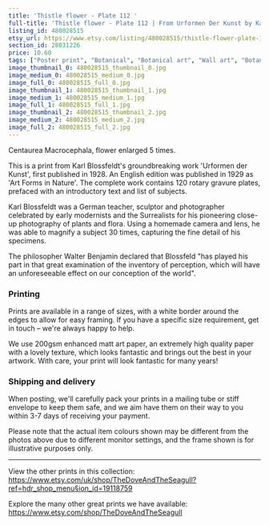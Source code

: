 ```yaml
---
title: 'Thistle flower - Plate 112 '
full-title: 'Thistle flower - Plate 112 | From Urformen Der Kunst by Karl Blossfeldt | Vintage botanical photographic print'
listing_id: 480028515
etsy_url: https://www.etsy.com/listing/480028515/thistle-flower-plate-112-from-urformen?utm_source=site&utm_medium=api&utm_campaign=api
section_id: 28031226
price: 10.60
tags: ["Poster print", "Botanical", "Botanical art", "Wall art", "Botanical poster", "Photograph", "Vintage", "Black and white", "Sepia", "Minimal", "Fern", "High quality print", "Urformen der Kunst"]
image_thumbnail_0: 480028515_thumbnail_0.jpg
image_medium_0: 480028515_medium_0.jpg
image_full_0: 480028515_full_0.jpg
image_thumbnail_1: 480028515_thumbnail_1.jpg
image_medium_1: 480028515_medium_1.jpg
image_full_1: 480028515_full_1.jpg
image_thumbnail_2: 480028515_thumbnail_2.jpg
image_medium_2: 480028515_medium_2.jpg
image_full_2: 480028515_full_2.jpg
---
```

Centaurea Macrocephala, flower enlarged 5 times.

This is a print from Karl Blossfeldt&#39;s groundbreaking work &#39;Urformen der Kunst&#39;, first published in 1928. An English edition was published in 1929 as &#39;Art Forms in Nature&#39;. The complete work contains 120 rotary gravure plates, prefaced with an introductory text and list of subjects.

Karl Blossfeldt was a German teacher, sculptor and photographer celebrated by early modernists and the Surrealists for his pioneering close-up photography of plants and flora. Using a homemade camera and lens, he was able to magnify a subject 30 times, capturing the fine detail of his specimens.

The philosopher Walter Benjamin declared that Blossfeld &quot;has played his part in that great examination of the inventory of perception, which will have an unforeseeable effect on our conception of the world&quot;. 

### Printing

Prints are available in a range of sizes, with a white border around the edges to allow for easy framing. If you have a specific size requirement, get in touch – we&#39;re always happy to help.

We use 200gsm enhanced matt art paper, an extremely high quality paper with a lovely texture, which looks fantastic and brings out the best in your artwork. With care, your print will look fantastic for many years!

### Shipping and delivery

When posting, we&#39;ll carefully pack your prints in a mailing tube or stiff envelope to keep them safe, and we aim have them on their way to you within 3-7 days of receiving your payment.

Please note that the actual item colours shown may be different from the photos above due to different monitor settings, and the frame shown is for illustrative purposes only.

---

View the other prints in this collection: https://www.etsy.com/uk/shop/TheDoveAndTheSeagull?ref=hdr_shop_menu§ion_id=19118759

Explore the many other great prints we have available: https://www.etsy.com/shop/TheDoveAndTheSeagull
